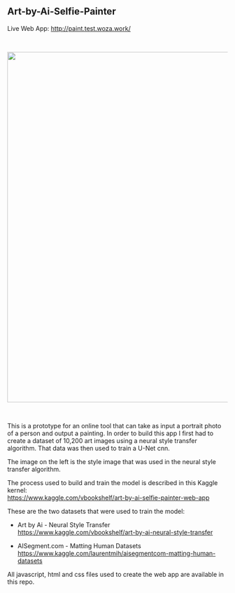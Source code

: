 ## Art-by-Ai-Selfie-Painter

Live Web App: http://paint.test.woza.work/


<br>

<img src="http://paint.test.woza.work/assets/selfiepainter.png" width="800"></img>

<br>




This is a prototype for an online tool that can take as input a portrait photo of a person and output a painting. In order to build this app I first had to create a dataset of 10,200 art images using a neural style transfer algorithm. That data was then used to train a U-Net cnn.

The image on the left is the style image that was used in the neural style transfer algorithm.

The process used to build and train the model is described in this Kaggle kernel:<br>
https://www.kaggle.com/vbookshelf/art-by-ai-selfie-painter-web-app

These are the two datasets that were used to train the model:

- Art by Ai - Neural Style Transfer<br>
https://www.kaggle.com/vbookshelf/art-by-ai-neural-style-transfer

- AISegment.com - Matting Human Datasets<br>
https://www.kaggle.com/laurentmih/aisegmentcom-matting-human-datasets


All javascript, html and css files used to create the web app are available in this repo.
